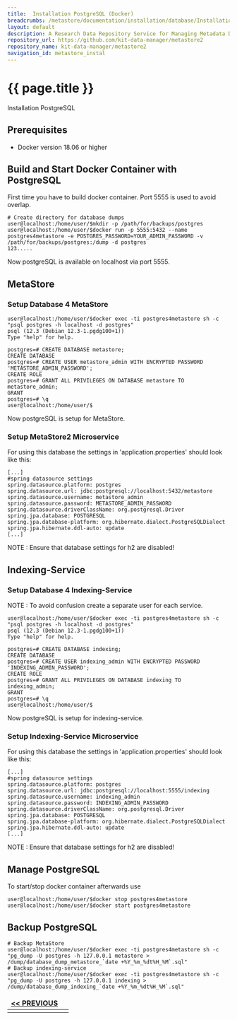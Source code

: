 ```yaml
---
title:  Installation PostgreSQL (Docker)
breadcrumbs: /metastore/documentation/installation/database/Installation PostgreSQL (Docker)
layout: default
description: A Research Data Repository Service for Managing Metadata Documents based on JSON or XML.
repository_url: https://github.com/kit-data-manager/metastore2
repository_name: kit-data-manager/metastore2
navigation_id: metastore_instal
---
```


# {{ page.title }} 
Installation PostgreSQL

## Prerequisites
- Docker version 18.06 or higher

## Build and Start Docker Container with PostgreSQL
First time you have to build docker container. Port 5555 is used to avoid overlap.
```bash=bash
# Create directory for database dumps
user@localhost:/home/user/$mkdir -p /path/for/backups/postgres
user@localhost:/home/user/$docker run -p 5555:5432 --name postgres4metastore -e POSTGRES_PASSWORD=YOUR_ADMIN_PASSWORD -v /path/for/backups/postgres:/dump -d postgres
123.....
```
Now postgreSQL is available on localhost via port 5555.

## MetaStore
### Setup Database 4 MetaStore
```bash=bash
user@localhost:/home/user/$docker exec -ti postgres4metastore sh -c "psql postgres -h localhost -d postgres"
psql (12.3 (Debian 12.3-1.pgdg100+1))
Type "help" for help.

postgres=# CREATE DATABASE metastore;
CREATE DATABASE
postgres=# CREATE USER metastore_admin WITH ENCRYPTED PASSWORD 'METASTORE_ADMIN_PASSWORD';
CREATE ROLE
postgres=# GRANT ALL PRIVILEGES ON DATABASE metastore TO metastore_admin;
GRANT
postgres=# \q
user@localhost:/home/user/$
```
Now postgreSQL is setup for MetaStore.

### Setup MetaStore2 Microservice
For using this database the settings in 'application.properties' should look like this:
```
[...]
#spring datasource settings
spring.datasource.platform: postgres
spring.datasource.url: jdbc:postgresql://localhost:5432/metastore
spring.datasource.username: metastore_admin
spring.datasource.password: METASTORE_ADMIN_PASSWORD
spring.datasource.driverClassName: org.postgresql.Driver
spring.jpa.database: POSTGRESQL
spring.jpa.database-platform: org.hibernate.dialect.PostgreSQLDialect
spring.jpa.hibernate.ddl-auto: update
[...]
```
NOTE
: Ensure that database settings for h2 are disabled!

## Indexing-Service
### Setup Database 4 Indexing-Service
NOTE
: To avoid confusion create a separate user for each service.

```bash=bash
user@localhost:/home/user/$docker exec -ti postgres4metastore sh -c "psql postgres -h localhost -d postgres"
psql (12.3 (Debian 12.3-1.pgdg100+1))
Type "help" for help.

postgres=# CREATE DATABASE indexing;
CREATE DATABASE
postgres=# CREATE USER indexing_admin WITH ENCRYPTED PASSWORD 'INDEXING_ADMIN_PASSWORD';
CREATE ROLE
postgres=# GRANT ALL PRIVILEGES ON DATABASE indexing TO indexing_admin;
GRANT
postgres=# \q
user@localhost:/home/user/$
```
Now postgreSQL is setup for indexing-service.

### Setup Indexing-Service Microservice
For using this database the settings in 'application.properties' should look like this:
```
[...]
#spring datasource settings
spring.datasource.platform: postgres
spring.datasource.url: jdbc:postgresql://localhost:5555/indexing
spring.datasource.username: indexing_admin
spring.datasource.password: INDEXING_ADMIN_PASSWORD
spring.datasource.driverClassName: org.postgresql.Driver
spring.jpa.database: POSTGRESQL
spring.jpa.database-platform: org.hibernate.dialect.PostgreSQLDialect
spring.jpa.hibernate.ddl-auto: update
[...]
```
NOTE
: Ensure that database settings for h2 are disabled!

## Manage PostgreSQL
To start/stop docker container afterwards use
```bash=bash
user@localhost:/home/user/$docker stop postgres4metastore
user@localhost:/home/user/$docker start postgres4metastore
```
## Backup PostgreSQL
```bash=bash
# Backup MetaStore
user@localhost:/home/user/$docker exec -ti postgres4metastore sh -c "pg_dump -U postgres -h 127.0.0.1 metastore > /dump/database_dump_metastore_`date +%Y_%m_%dt%H_%M`.sql"
# Backup indexing-service
user@localhost:/home/user/$docker exec -ti postgres4metastore sh -c "pg_dump -U postgres -h 127.0.0.1 indexing > /dump/database_dump_indexing_`date +%Y_%m_%dt%H_%M`.sql"
```

<style>
td, th {
   border: none!important;
}
</style>
| [<< PREVIOUS](postgres.html)||
|:----|----:|
| | |
